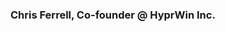 ### Chris Ferrell, Co-founder @ HyprWin Inc.

<!--
**bigscotia10/bigscotia10** is a ✨ _special_ ✨ repository because its `README.md` (this file) appears on your GitHub profile.

[![trophy](https://github-profile-trophy.vercel.app/?username=bigscotia10)](https://github.com/ryo-ma/github-profile-trophy)
